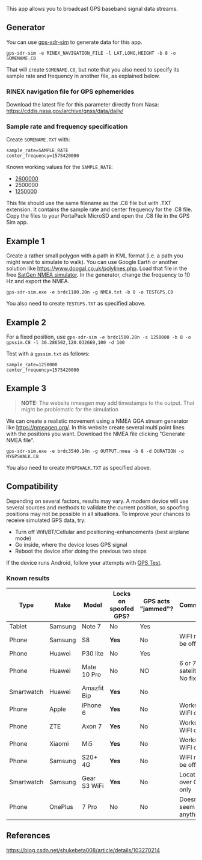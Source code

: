 This app allows you to broadcast GPS baseband signal data streams. 

## Generator
You can use [gps-sdr-sim](https://github.com/osqzss/gps-sdr-sim) to generate data for this app.  

`gps-sdr-sim -e RINEX_NAVIGATION_FILE -l LAT,LONG,HEIGHT -b 8 -o SOMENAME.C8`

That will create `SOMENAME.C8`, but note that you also need to specify its sample rate and frequency in another file, as explained below.

### RINEX navigation file for GPS ephemerides
Download the latest file for this parameter directly from Nasa: https://cddis.nasa.gov/archive/gnss/data/daily/

### Sample rate and frequency specification
Create `SOMENAME.TXT` with:
```
sample_rate=SAMPLE_RATE
center_frequency=1575420000
```

Known working values for the `SAMPLE_RATE`:
* [2600000](https://www.tiktok.com/@erwinried/video/6822750940806843654?fbclid=IwAR1vMd-CCchIdbXPudxQr5mIKXJv7cL2HaGRhUSl1iaDvCufnD1D67X31IE)
* 2500000
* [1250000](https://www.facebook.com/groups/177623356165819/permalink/648011779126972/)

This file should use the same filename as the .C8 file but with .TXT extension. It contains the sample rate and center frequency for the .C8 file. Copy the files to your PortaPack MicroSD and open the .C8 file in the GPS Sim app.

## Example 1
Create a rather small polygon with a path in KML format (i.e. a path you might want to simulate to walk). You can use Google Earth or another solution like https://www.doogal.co.uk/polylines.php. Load that file in the free [SatGen NMEA simulator](https://www.labsat.co.uk/index.php/en/free-gps-nmea-simulator-software). In the generator, change the frequency to 10 Hz and export the NMEA.

`gps-sdr-sim.exe -e brdc1180.20n -g NMEA.txt -b 8 -o TESTGPS.C8`

You also need to create `TESTGPS.TXT` as specified above.

## Example 2

For a fixed position, use
`gps-sdr-sim -e brdc1500.20n -s 1250000 -b 8 -o gpssim.C8 -l 30.286502,120.032669,100 -d 100`

Test with a `gpssim.txt` as follows:

```
sample_rate=1250000
center_frequency=1575420000
```

## Example 3
> **NOTE:** The website nmeagen may add timestamps to the output. That might be problematic for the simulation

We can create a realistic movement using a NMEA GGA stream generator like https://nmeagen.org/. In this website create several multi point lines with the positions you want. Download the NMEA file clicking "Generate NMEA file".

`gps-sdr-sim.exe -e brdc3540.14n -g OUTPUT.nmea -b 8 -d DURATION -o MYGPSWALK.C8`

You also need to create `MYGPSWALK.TXT` as specified above.

## Compatibility
Depending on several factors, results may vary. A modern device will use several sources and methods to validate the current position, so spoofing positions may not be possible in all situations. To improve your chances to receive simulated GPS data, try:
* Turn off Wifi/BT/Cellular and positioning-enhancements (best airplane mode)
* Go inside, where the device loses GPS signal
* Reboot the device after doing the previous two steps

If the device runs Android, follow your attempts with [GPS Test](https://play.google.com/store/apps/details?id=com.chartcross.gpstest).

### Known results
| Type       | Make    | Model        | Locks on spoofed GPS? | GPS acts "jammed"? | Comments                   |
|------------|---------|--------------|-----------------------|--------------------|----------------------------|
| Tablet     | Samsung | Note 7       | No                    | Yes                |                            |
| Phone      | Samsung | S8           | **Yes**               | No                 | WIFI must be off           |
| Phone      | Huawei  | P30 lite     | No                    | Yes                |                            |
| Phone      | Huawei  | Mate 10 Pro  | No                    | NO                 | 6 or 7 satelites: No fix   |
| Smartwatch | Huawei  | Amazfit Bip  | **Yes**               | No                 |                            |
| Phone      | Apple   | iPhone 6     | **Yes**               | No                 | Works with WIFI on         |
| Phone      | ZTE     | Axon 7       | **Yes**               | No                 | Works with WIFI on         |
| Phone      | Xiaomi  | Mi5          | **Yes**               | No                 | Works with WIFI on         |
| Phone      | Samsung | S20+ 4G      | **Yes**               | No                 | WIFI must be off           |
| Smartwatch | Samsung | Gear S3 WiFi | **Yes**               | No                 | Location over GPS only     |
| Phone      | OnePlus | 7 Pro        | No                    | No                 | Doesn't seem to do anything|


## References
https://blog.csdn.net/shukebeta008/article/details/103270214